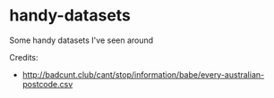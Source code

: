 # handy-datasets
Some handy datasets I've seen around

Credits:
 - http://badcunt.club/cant/stop/information/babe/every-australian-postcode.csv
